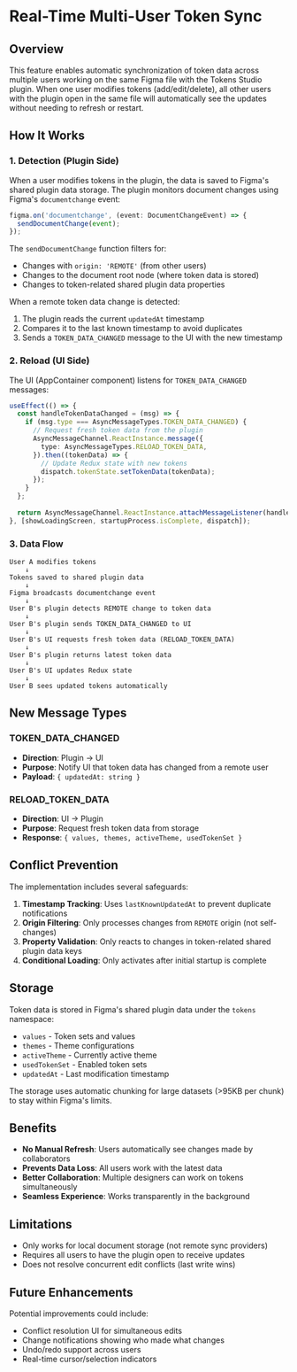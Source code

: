 # Real-Time Multi-User Token Sync

## Overview

This feature enables automatic synchronization of token data across multiple users working on the same Figma file with the Tokens Studio plugin. When one user modifies tokens (add/edit/delete), all other users with the plugin open in the same file will automatically see the updates without needing to refresh or restart.

## How It Works

### 1. Detection (Plugin Side)

When a user modifies tokens in the plugin, the data is saved to Figma's shared plugin data storage. The plugin monitors document changes using Figma's `documentchange` event:

```typescript
figma.on('documentchange', (event: DocumentChangeEvent) => {
  sendDocumentChange(event);
});
```

The `sendDocumentChange` function filters for:
- Changes with `origin: 'REMOTE'` (from other users)
- Changes to the document root node (where token data is stored)
- Changes to token-related shared plugin data properties

When a remote token data change is detected:
1. The plugin reads the current `updatedAt` timestamp
2. Compares it to the last known timestamp to avoid duplicates
3. Sends a `TOKEN_DATA_CHANGED` message to the UI with the new timestamp

### 2. Reload (UI Side)

The UI (AppContainer component) listens for `TOKEN_DATA_CHANGED` messages:

```typescript
useEffect(() => {
  const handleTokenDataChanged = (msg) => {
    if (msg.type === AsyncMessageTypes.TOKEN_DATA_CHANGED) {
      // Request fresh token data from the plugin
      AsyncMessageChannel.ReactInstance.message({
        type: AsyncMessageTypes.RELOAD_TOKEN_DATA,
      }).then((tokenData) => {
        // Update Redux state with new tokens
        dispatch.tokenState.setTokenData(tokenData);
      });
    }
  };
  
  return AsyncMessageChannel.ReactInstance.attachMessageListener(handleTokenDataChanged);
}, [showLoadingScreen, startupProcess.isComplete, dispatch]);
```

### 3. Data Flow

```
User A modifies tokens
    ↓
Tokens saved to shared plugin data
    ↓
Figma broadcasts documentchange event
    ↓
User B's plugin detects REMOTE change to token data
    ↓
User B's plugin sends TOKEN_DATA_CHANGED to UI
    ↓
User B's UI requests fresh token data (RELOAD_TOKEN_DATA)
    ↓
User B's plugin returns latest token data
    ↓
User B's UI updates Redux state
    ↓
User B sees updated tokens automatically
```

## New Message Types

### TOKEN_DATA_CHANGED
- **Direction**: Plugin → UI
- **Purpose**: Notify UI that token data has changed from a remote user
- **Payload**: `{ updatedAt: string }`

### RELOAD_TOKEN_DATA
- **Direction**: UI → Plugin
- **Purpose**: Request fresh token data from storage
- **Response**: `{ values, themes, activeTheme, usedTokenSet }`

## Conflict Prevention

The implementation includes several safeguards:

1. **Timestamp Tracking**: Uses `lastKnownUpdatedAt` to prevent duplicate notifications
2. **Origin Filtering**: Only processes changes from `REMOTE` origin (not self-changes)
3. **Property Validation**: Only reacts to changes in token-related shared plugin data keys
4. **Conditional Loading**: Only activates after initial startup is complete

## Storage

Token data is stored in Figma's shared plugin data under the `tokens` namespace:
- `values` - Token sets and values
- `themes` - Theme configurations  
- `activeTheme` - Currently active theme
- `usedTokenSet` - Enabled token sets
- `updatedAt` - Last modification timestamp

The storage uses automatic chunking for large datasets (>95KB per chunk) to stay within Figma's limits.

## Benefits

- **No Manual Refresh**: Users automatically see changes made by collaborators
- **Prevents Data Loss**: All users work with the latest data
- **Better Collaboration**: Multiple designers can work on tokens simultaneously
- **Seamless Experience**: Works transparently in the background

## Limitations

- Only works for local document storage (not remote sync providers)
- Requires all users to have the plugin open to receive updates
- Does not resolve concurrent edit conflicts (last write wins)

## Future Enhancements

Potential improvements could include:
- Conflict resolution UI for simultaneous edits
- Change notifications showing who made what changes
- Undo/redo support across users
- Real-time cursor/selection indicators
